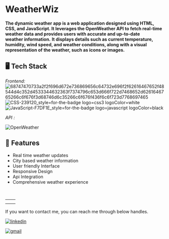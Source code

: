 #  WeatherWiz
**The dynamic weather app is a web application designed using HTML, CSS, and JavaScript. It leverages the OpenWeather API to fetch real-time weather data and provides users with accurate and up-to-date weather information.**
**It displays details such as current temperature, humidity, wind speed, and weather conditions, along with a visual representation of the weather, such as icons or images.**
## 🖥 Tech Stack
*Frontend:*
![68747470733a2f2f696d672e736869656c64732e696f2f62616467652f48544d4c352d4533344632363f7374796c653d666f722d7468652d6261646765266c6f676f3d68746d6c35266c6f676f436f6c6f723d7768697465](https://github.com/prakhar00007/ChitChat/assets/92537028/e96a2859-e254-4c77-8168-b95a16fa84f0)
![CSS-239120_style=for-the-badge logo=css3 logoColor=white](https://github.com/prakhar00007/ChitChat/assets/92537028/19866a33-ef4f-41d0-80d2-de0c2b58b41a)
![JavaScript-F7DF1E_style=for-the-badge logo=javascript logoColor=black](https://github.com/prakhar00007/ChitChat/assets/92537028/05f22d6e-a47a-4bc1-a6ed-adcb0650cfff)

*API :*

![OpenWeather](https://content.instructables.com/FIW/I48P/KE73SF2R/FIWI48PKE73SF2R.jpg?auto=webp&fit=bounds&frame=1&auto=webp&frame=1&height=300)
## 🚀 Features
- Real time weather updates
- City based weather information
- User friendly Interface
- Responsive Design
- Api Integration
- Comprehensive weather experience
  
<table>
  <tr>
<td><img src="https://github.com/rahulgorai123/weather/assets/106511080/1c5400cf-facd-425a-9d7a-3dc0110efb29" alt="" /></td>
    <td><img src="https://github.com/rahulgorai123/weather/assets/106511080/8375bc50-661b-4a69-94aa-cdb87aff7af3" alt="" /></td>
    
  </tr>
  <tr>
    <td><img src="https://github.com/rahulgorai123/weather/assets/106511080/7f9c205c-e127-4e30-8f95-f916a7db7a02" alt="" /></td>
    <td><img src="https://github.com/rahulgorai123/weather/assets/106511080/8afde10c-e9bd-4b3f-b0e5-5e7b64ce44db" alt="" /></td>
     
  </tr>
</table>

If you want to contact me, you can reach me through below handles.

[![linkedin](https://img.shields.io/badge/LinkedIn-0077B5?style=for-the-badge&logo=linkedin&logoColor=white)](https://www.linkedin.com/in/shaba-parween-6128ba255)

[![gmail](https://img.shields.io/badge/Gmail-D14836?style=for-the-badge&logo=gmail&logoColor=white)](mailto:shabaparween772@gmail.com)
